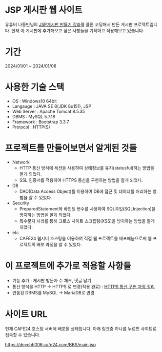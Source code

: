 # JSP 게시판 웹 사이트
유튜버 나동빈님의 [JSP게시판 만들기 강좌](https://www.youtube.com/playlist?list=PLRx0vPvlEmdAZv_okJzox5wj2gG_fNh_6)를 클론 코딩해서 만든 게시판 프로젝트입니다. 현재 이 게시판에 추가해보고 싶은 사항들을 기획하고 적용해보고 있습니다.
#

# 기간
2024/01/01 ~ 2024/01/08
#

# 사용한 기술 스택
+ OS : Windows10 64bit
+ Langauge : JAVA SE 8(JDK 8u151), JSP
+ Web Server : Apache Tomcat 8.5.35
+ DBMS : MySQL 5.7.18
+ Framework : Bootstrap 3.3.7
+ Protocol : HTTP(S)
#

# 프로젝트를 만들어보면서 알게된 것들
+ Network
  - HTTP 통신 방식에 세션을 사용하여 상태정보를 유지(statusful)하는 방법을 알게 되었다.
  - SSL 인증서를 적용하여 HTTPS 통신을 구현하는 방법을 알게 되었다.
+ DB
  - DAO(Data Access Object)를 이용하여 DB에 접근 및 데이터를 처리하는 방법을 알 수 있었다.
+ Security
  - PreparedStatement와 바인딩 변수를 사용하여 SQL주입(SQLInjection)을 방지하는 방법을 알게 되었다.
  - 특수문자 처리를 통해 크로스 사이트 스크립팅(XSS)을 방지하는 방법을 알게 되었다.
+ etc
  - CAFE24 웹서버 호스팅을 이용하여 직접 웹 프로젝트를 배포해봄으로써 웹 프로젝트의 배포 과정을 알 수 있었다.
#

# 이 프로젝트에 추가로 적용할 사항들

+ 기능 추가 : 게시판 방문자 수 체크, 댓글 달기
+ 통신 방식을 HTTP -> HTTPS 로 변경(적용 완료) : [HTTPS 통신 구현 과정 정리](https://itknowledgewarehouse.tistory.com/213)
+ 연동된 DBMS를  MySQL -> MariaDB로 변경

#

# 사이트 URL

현재 CAFE24 호스팅 서버에 배포된 상태입니다. 아래 링크중 하나를 누르면 사이트로 접속할 수 있습니다.

<https://devchh006.cafe24.com/BBS/main.jsp>
